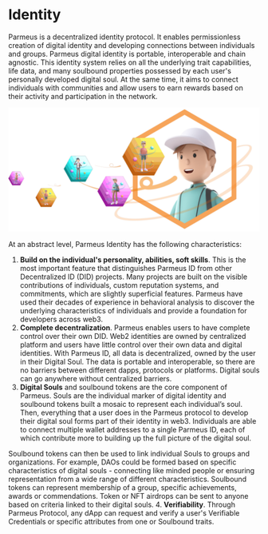 # Identity

Parmeus is a decentralized identity protocol. It enables permissionless creation of digital identity and developing connections between individuals and groups. Parmeus digital identity is portable, interoperable and chain agnostic. This identity system relies on all the underlying trait capabilities, life data, and many soulbound properties possessed by each user's personally developed digital soul. At the same time, it aims to connect individuals with communities and allow users to earn rewards based on their activity and participation in the network.

![Identity](imgs/id-overview.png)

At an abstract level, Parmeus Identity has the following characteristics:

1. **Build on the individual's personality, abilities, soft skills**. This is the most important feature that distinguishes Parmeus ID from other Decentralized ID (DID) projects. Many projects are built on the visible contributions of individuals, custom reputation systems, and commitments, which are slightly superficial features. Parmeus have used their decades of experience in behavioral analysis to discover the underlying characteristics of individuals and provide a foundation for developers across web3.
2. **Complete decentralization**. Parmeus enables users to have complete control over their own DID. Web2 identities are owned by centralized platform and users have little control over their own data and digital identities. With Parmeus ID, all data is decentralized, owned by the user in their Digital Soul. The data is portable and interoperable, so there are no barriers between different dapps, protocols or platforms. Digital souls can go anywhere without centralized barriers. 
3. **Digital Souls** and soulbound tokens are the core component of Parmeus. Souls are the individual marker of digital identity and soulbound tokens built a mosaic to represent each individual’s soul. Then, everything that a user does in the Parmeus protocol to develop their digital soul forms part of their identity in web3. Individuals are able to connect multiple wallet addresses to a single Parmeus ID, each of which contribute more to building up the full picture of the digital soul.

Soulbound tokens can then be used to link individual Souls to groups and organizations. For example, DAOs could be formed based on specific characteristics of digital souls - connecting like minded people or ensuring representation from a wide range of different characteristics. Soulbound tokens can represent membership of a group, specific achievements, awards or commendations. Token or NFT airdrops can be sent to anyone based on criteria linked to their digital souls.
4. **Verifiability**. Through Parmeus Protocol, any dApp can request and verify a user's Verifiable Credentials or specific attributes from one or Soulbound traits.
